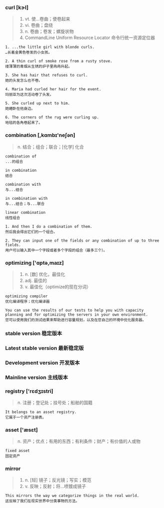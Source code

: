 ### curl [kɝl]
> 1. vt. 使…卷曲；使卷起来
> 2. vi. 卷曲；盘绕
> 3. n. 卷曲；卷发；螺旋状物
> 4. CommandLine Uniform Resource Locator 命令行统一资源定位器

```
1. ...the little girl with blonde curls.
…长着金黄色卷发的小女孩。

2. A thin curl of smoke rose from a rusty stove.
缕薄薄的青烟从生锈的炉子里冉冉升起。

3. She has hair that refuses to curl.
她的头发怎么也不卷。

4. Maria had curled her hair for the event.
玛丽亚为这次活动卷了头发。

5. She curled up next to him.
她蜷卧在他身边。

6. The corners of the rug were curling up.
地毯的各角卷起来了。
```

### combination [,kɑmbɪ'neʃən]
> n. 结合；组合；联合；[化学] 化合

```
combination of 
...的组合

in combination 
结合

combination with
与...结合

in combination with
与...结合；与...联合

linear combination
线性组合

1. And then I do a combination of them.
然后我会得出它们的一个组合。

2. They can input one of the fields or any combination of up to three fields.
用户可以输入其中一个字段或者多个字段的组合（最多三个）。
```

### optimizing ['ɑptə,maɪz]
> 1. n. [数] 优化，最佳化
> 2. adj. 最佳的
> 3. v. 最佳化（optimize的现在分词）

```
optimizing compiler
优化编译程序；优化编译器

You can use the results of our tests to help you with capacity planning and for optimizing the servers in your own environment. 
您可以使用我们的测试结果来帮助进行容量规划，以及在您自己的环境中优化服务器。
```

### stable version 稳定版本
### Latest stable version 最新稳定版
### Development version 开发版本
### Mainline version 主线版本

### registry ['rɛdʒɪstri]
> n. 注册；登记处；挂号处；船舶的国籍

```
It belongs to an asset registry. 
它属于一个资产注册表。
```

### asset ['æsɛt]
> n. 资产；优点；有用的东西；有利条件；财产；有价值的人或物

```
fixed asset
固定资产
```

### mirror
> 1. n. [轻] 镜子；反光镜；写实；模范
> 2. v. 反映；反射；将…喷镀成镜子

```
This mirrors the way we categorize things in the real world. 
这反映了我们在现实世界中分类事物的方法。
```
